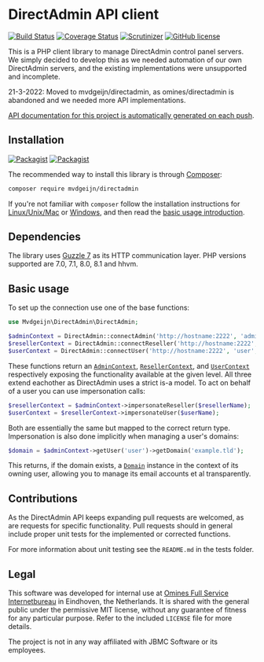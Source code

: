 # DirectAdmin API client

[![Build Status](https://travis-ci.org/omines/directadmin.svg?branch=master)](https://travis-ci.org/mvdgeijn/directadmin)
[![Coverage Status](https://coveralls.io/repos/omines/directadmin/badge.svg?branch=master&service=github)](https://coveralls.io/github/mvdgeijn/directadmin?branch=main)
[![Scrutinizer](https://img.shields.io/scrutinizer/g/omines/directadmin.svg)](https://scrutinizer-ci.com/g/mvdgeijn/directadmin/?branch=main)
[![GitHub license](https://img.shields.io/badge/license-MIT-blue.svg)](https://raw.githubusercontent.com/mvdgeijn/directadmin/main/LICENSE)

This is a PHP client library to manage DirectAdmin control panel servers. We simply decided to develop this as we needed
automation of our own DirectAdmin servers, and the existing implementations were unsupported and incomplete.

21-3-2022: Moved to mvdgeijn/directadmin, as omines/directadmin is abandoned and we needed more API implementations.

[API documentation for this project is automatically generated on each push](https://mvdgeijn.github.io/directadmin/api/).

## Installation

[![Packagist](https://img.shields.io/packagist/v/mvdgeijn/directadmin.svg)](https://packagist.org/packages/mvdgeijn/directadmin)
[![Packagist](https://img.shields.io/packagist/vpre/mvdgeijn/directadmin.svg)](https://packagist.org/packages/mvdgeijn/directadmin#dev-master)

The recommended way to install this library is through [Composer](http://getcomposer.org):
```bash
composer require mvdgeijn/directadmin
```

If you're not familiar with `composer` follow the installation instructions for
[Linux/Unix/Mac](https://getcomposer.org/doc/00-intro.md#installation-linux-unix-osx) or
[Windows](https://getcomposer.org/doc/00-intro.md#installation-windows), and then read the
[basic usage introduction](https://getcomposer.org/doc/01-basic-usage.md).

## Dependencies

The library uses [Guzzle 7](https://github.com/guzzle/guzzle) as its HTTP communication layer. PHP versions supported
are 7.0, 7.1, 8.0, 8.1 and hhvm.

## Basic usage

To set up the connection use one of the base functions:

```php
use Mvdgeijn\DirectAdmin\DirectAdmin;

$adminContext = DirectAdmin::connectAdmin('http://hostname:2222', 'admin', 'pass');
$resellerContext = DirectAdmin::connectReseller('http://hostname:2222', 'reseller', 'pass');
$userContext = DirectAdmin::connectUser('http://hostname:2222', 'user', 'pass');
```

These functions return an
[`AdminContext`](https://mvdgeijn.github.io/directadmin/api/class-Mvdgeijn.DirectAdmin.Context.AdminContext.html),
[`ResellerContext`](https://mvdgeijn.github.io/directadmin/api/class-Mvdgeijn.DirectAdmin.Context.ResellerContext.html), and
[`UserContext`](https://mvdgeijn.github.io/directadmin/api/class-Mvdgeijn.DirectAdmin.Context.UserContext.html)
respectively exposing the functionality available at the given level. All three extend eachother as DirectAdmin uses a
strict is-a model. To act on behalf of a user you can use impersonation calls:

```php
$resellerContext = $adminContext->impersonateReseller($resellerName);
$userContext = $resellerContext->impersonateUser($userName);
```
Both are essentially the same but mapped to the correct return type. Impersonation is also done implicitly
when managing a user's domains:

```php
$domain = $adminContext->getUser('user')->getDomain('example.tld');
```
This returns, if the domain exists, a [`Domain`](https://mvdgeijn.github.io/directadmin/api/class-Mvdgeijn.DirectAdmin.Objects.Domain.html)
instance in the context of its owning user, allowing you to manage its email accounts et al transparently.

## Contributions

As the DirectAdmin API keeps expanding pull requests are welcomed, as are requests for specific functionality.
Pull requests should in general include proper unit tests for the implemented or corrected functions.

For more information about unit testing see the `README.md` in the tests folder.

## Legal

This software was developed for internal use at [Omines Full Service Internetbureau](https://www.omines.nl/)
in Eindhoven, the Netherlands. It is shared with the general public under the permissive MIT license, without
any guarantee of fitness for any particular purpose. Refer to the included `LICENSE` file for more details.

The project is not in any way affiliated with JBMC Software or its employees.
